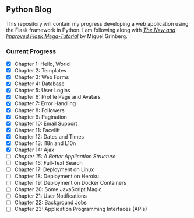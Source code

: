 ## Python Blog
This repository will contain my progress developing a web application using the Flask framework in Python. I am following along with [*The New and Improved Flask Mega-Tutorial*](https://courses.miguelgrinberg.com/p/flask-mega-tutorial) by Miguel Grinberg. 

### Current Progress
- [x] Chapter 1: Hello, World
- [x] Chapter 2: Templates
- [x] Chapter 3: Web Forms
- [x] Chapter 4: Database
- [x] Chapter 5: User Logins
- [x] Chapter 6: Profile Page and Avatars
- [x] Chapter 7: Error Handling
- [x] Chapter 8: Followers
- [x] Chapter 9: Pagination
- [x] Chapter 10: Email Support
- [x] Chapter 11: Facelift
- [x] Chapter 12: Dates and Times
- [x] Chapter 13: l18n and L10n
- [x] Chapter 14: Ajax
- [ ] *Chapter 15: A Better Application Structure*
- [ ] Chapter 16: Full-Text Search
- [ ] Chapter 17: Deployment on Linux
- [ ] Chapter 18: Deployment on Heroku
- [ ] Chapter 19: Deployment on Docker Containers
- [ ] Chapter 20: Some JavaScript Magic
- [ ] Chapter 21: User Notifications
- [ ] Chapter 22: Background Jobs
- [ ] Chapter 23: Application Programming Interfaces (APIs)